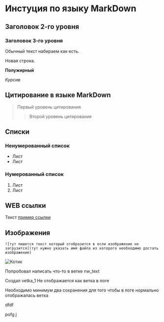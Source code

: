 # Инстуция по языку MarkDown
## Заголовок 2-го уровня
### Заголовок 3-го уровня

Обычный текст набираем как есть.

Новая строка.

**Полужирный** 

*Курсив*

## Цитирование в языке MarkDown

> Первый уровень цитирования
>> Второй уровень цитирования

## Списки
### Ненумерованный список
* Лист
* Лист

### Нумерованный список
1. Лист
2. Лист

## WEB ссылки
Текст [пример ссылки](http.example.com "Всплывающая подсказка")

## Изображения
```shg
![тут пишется текст который отобразится в если изображение не загрузится](тут нужно указать имя файла из которого необходимо достать изображение)
```
![Котик](Sfinks.jpg)

Попробовал написать что-то в ветке nw_text

Создал vetka_1
Не отображается как ветка в логе

Необходимо минимум два сохранения для того чтобы в логе нормально отображалась ветка

dfdf

pofg
j